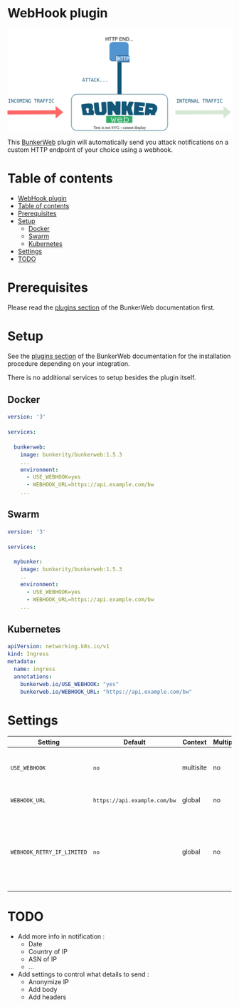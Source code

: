 # WebHook plugin

<p align="center">
	<img alt="BunkerWeb WebHook diagram" src="https://github.com/bunkerity/bunkerweb-plugins/raw/main/webhook/docs/diagram.svg" />
</p>

This [BunkerWeb](https://www.bunkerweb.io) plugin will automatically send you attack notifications on a custom HTTP endpoint of your choice using a webhook.

# Table of contents

- [WebHook plugin](#webhook-plugin)
- [Table of contents](#table-of-contents)
- [Prerequisites](#prerequisites)
- [Setup](#setup)
  - [Docker](#docker)
  - [Swarm](#swarm)
  - [Kubernetes](#kubernetes)
- [Settings](#settings)
- [TODO](#todo)

# Prerequisites

Please read the [plugins section](https://docs.bunkerweb.io/latest/plugins) of the BunkerWeb documentation first.

# Setup

See the [plugins section](https://docs.bunkerweb.io/latest/plugins) of the BunkerWeb documentation for the installation procedure depending on your integration.

There is no additional services to setup besides the plugin itself.

## Docker

```yaml
version: '3'

services:

  bunkerweb:
    image: bunkerity/bunkerweb:1.5.3
    ...
    environment:
      - USE_WEBHOOK=yes
      - WEBHOOK_URL=https://api.example.com/bw
    ...
```

## Swarm

```yaml
version: '3'

services:

  mybunker:
    image: bunkerity/bunkerweb:1.5.3
    ..
    environment:
      - USE_WEBHOOK=yes
      - WEBHOOK_URL=https://api.example.com/bw
    ...
```

## Kubernetes

```yaml
apiVersion: networking.k8s.io/v1
kind: Ingress
metadata:
  name: ingress
  annotations:
    bunkerweb.io/USE_WEBHOOK: "yes"
    bunkerweb.io/WEBHOOK_URL: "https://api.example.com/bw"
```

# Settings

| Setting                    | Default                      | Context   | Multiple | Description                                                                                          |
| -------------------------- | ---------------------------- | --------- | -------- | ---------------------------------------------------------------------------------------------------- |
| `USE_WEBHOOK`              | `no`                         | multisite | no       | Enable sending alerts to a custom webhook.                                                           |
| `WEBHOOK_URL`              | `https://api.example.com/bw` | global    | no       | Address of the webhook.                                                                              |
| `WEBHOOK_RETRY_IF_LIMITED` | `no`                         | global    | no       | Retry to send the request if the remote server is rate limiting us (may consume a lot of resources). |

# TODO

- Add more info in notification :
  - Date
  - Country of IP
  - ASN of IP
  - ...
- Add settings to control what details to send :
  - Anonymize IP
  - Add body
  - Add headers
